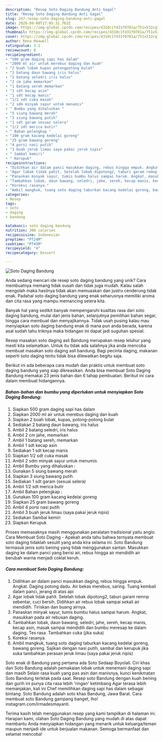 ```yaml
---
description: "Resep Soto Daging Bandung Anti Gagal"
title: "Resep Soto Daging Bandung Anti Gagal"
slug: 247-resep-soto-daging-bandung-anti-gagal
date: 2020-09-08T17:05:31.763Z
image: https://img-global.cpcdn.com/recipes/4310c1fd31f0781a/751x532cq70/soto-daging-bandung-foto-resep-utama.jpg
thumbnail: https://img-global.cpcdn.com/recipes/4310c1fd31f0781a/751x532cq70/soto-daging-bandung-foto-resep-utama.jpg
cover: https://img-global.cpcdn.com/recipes/4310c1fd31f0781a/751x532cq70/soto-daging-bandung-foto-resep-utama.jpg
author: Rena Maxwell
ratingvalue: 3.1
reviewcount: 8
recipeingredient:
- "500 gram daging sapi has dalam"
- "2000 ml air untuk merebus daging dan kuah"
- "2 buah lobak kupas potongpotong bulat"
- "2 batang daun bawang iris halus"
- "2 batang seledri iris halus"
- "2 cm jahe memarkan"
- "1 batang sereh memarkan"
- "1 sdt kecap asin"
- "1 sdt kecap manis"
- "1/2 sdt cuka masak"
- "2 sdm minyak sayur untuk menumis"
- " Bumbu yang dihaluskan "
- "5 siung bawang merah"
- "3 siung bawang putih"
- "1 sdt garam sesuai selera"
- "1/2 sdt merica butir"
- " Bahan pelengkap "
- "100 gram kacang kedelai goreng"
- "25 gram bawang goreng"
- "4 porsi nasi putih"
- "3 buah jeruk limau saya pakai jeruk nipis"
- " Sambal kemiri"
- " Kerupuk"
recipeinstructions:
- "Didihkan air dalam panci masukkan daging, rebus hingga empuk. Angkat. Daging potong dadu. Air bekas merebus, saring. Tuang kembali dalam panci, jerang di atas api"
- "Agar lobak tidak pahit. Setelah lobak dipotong2, taburi garam remnp sebentar, cuci bersih. Didihkan air rebus lobak sampai sekali air mendidih. Tiriskan dan buang airnya."
- "Panaskan minyak sayur, tumis bumbu halus sampai harum. Angkat, masukkan pada air rebusan daging."
- "Tambahkan lobak, daun bawang, seledri, jahe, sereh, kecap manis, kecap asin, masak sampai mendidih dan bumbu meresap ke dalam daging. Tes rasa. Tambahkan cuka (jika suka)"
- "Koreksi rasanya."
- "Ambil mangkuk, tuang soto daging taburkan kacang kedelai goreng, bawang goreng. Sajikan dengan nasi putih, sambal dan kerupuk jika suka tambahkan perasan jeruk limau (saya pakai jeruk nipis)"
categories:
- Resep
tags:
- soto
- daging
- bandung

katakunci: soto daging bandung 
nutrition: 300 calories
recipecuisine: Indonesian
preptime: "PT24M"
cooktime: "PT45M"
recipeyield: "4"
recipecategory: Dessert

---
```



![Soto Daging Bandung](https://img-global.cpcdn.com/recipes/4310c1fd31f0781a/751x532cq70/soto-daging-bandung-foto-resep-utama.jpg)

Anda sedang mencari ide resep soto daging bandung yang unik? Cara membuatnya memang tidak susah dan tidak juga mudah. Kalau salah mengolah maka hasilnya tidak akan memuaskan dan justru cenderung tidak enak. Padahal soto daging bandung yang enak seharusnya memiliki aroma dan cita rasa yang mampu memancing selera kita.

Banyak hal yang sedikit banyak mempengaruhi kualitas rasa dari soto daging bandung, mulai dari jenis bahan, selanjutnya pemilihan bahan segar, hingga cara membuat dan menyajikannya. Tidak usah pusing kalau mau menyiapkan soto daging bandung enak di mana pun anda berada, karena asal sudah tahu triknya maka hidangan ini dapat jadi suguhan spesial.

Resep masakan soto daging asli Bandung merupakan resep leluhur yang mesti kita selamatkan. Untuk itu tidak ada salahnya jika anda mencoba membuat masakan soto daging asli bandung. Bagi pecinta daging, makanan seperti soto daging tentu tidak bisa dilewatkan begitu saja.


Berikut ini ada beberapa cara mudah dan praktis untuk membuat soto daging bandung yang siap dikreasikan. Anda bisa membuat Soto Daging Bandung memakai 23 jenis bahan dan 6 tahap pembuatan. Berikut ini cara dalam membuat hidangannya.

<!--inarticleads1-->

##### Bahan-bahan dan bumbu yang diperlukan untuk menyiapkan Soto Daging Bandung:

1. Siapkan 500 gram daging sapi has dalam
1. Siapkan 2000 ml air untuk merebus daging dan kuah
1. Siapkan 2 buah lobak, kupas, potong-potong bulat
1. Sediakan 2 batang daun bawang, iris halus
1. Ambil 2 batang seledri, iris halus
1. Ambil 2 cm jahe, memarkan
1. Ambil 1 batang sereh, memarkan
1. Ambil 1 sdt kecap asin
1. Sediakan 1 sdt kecap manis
1. Siapkan 1/2 sdt cuka masak
1. Ambil 2 sdm minyak sayur untuk menumis
1. Ambil  Bumbu yang dihaluskan :
1. Gunakan 5 siung bawang merah
1. Siapkan 3 siung bawang putih
1. Sediakan 1 sdt garam (sesuai selera)
1. Ambil 1/2 sdt merica butir
1. Ambil  Bahan pelengkap :
1. Gunakan 100 gram kacang kedelai goreng
1. Siapkan 25 gram bawang goreng
1. Ambil 4 porsi nasi putih
1. Ambil 3 buah jeruk limau (saya pakai jeruk nipis)
1. Sediakan  Sambal kemiri
1. Siapkan  Kerupuk


Proses memasaknya masih menggunakan peralatan tradisional yaitu anglo. Cara Membuat Soto Daging - Apakah anda tahu bahwa ternyata membuat soto daging tidaklah sesulit yang anda kira selama ini. Soto Bandung termasuk jenis soto bening yang tidak menggunakan santan. Masukkan daging ke dalam panci yang berisi air, rebus hingga air mendidih air berubah warna menjadi coklat keruh. 

<!--inarticleads2-->

##### Cara membuat Soto Daging Bandung:

1. Didihkan air dalam panci masukkan daging, rebus hingga empuk. Angkat. Daging potong dadu. Air bekas merebus, saring. Tuang kembali dalam panci, jerang di atas api
1. Agar lobak tidak pahit. Setelah lobak dipotong2, taburi garam remnp sebentar, cuci bersih. Didihkan air rebus lobak sampai sekali air mendidih. Tiriskan dan buang airnya.
1. Panaskan minyak sayur, tumis bumbu halus sampai harum. Angkat, masukkan pada air rebusan daging.
1. Tambahkan lobak, daun bawang, seledri, jahe, sereh, kecap manis, kecap asin, masak sampai mendidih dan bumbu meresap ke dalam daging. Tes rasa. Tambahkan cuka (jika suka)
1. Koreksi rasanya.
1. Ambil mangkuk, tuang soto daging taburkan kacang kedelai goreng, bawang goreng. Sajikan dengan nasi putih, sambal dan kerupuk jika suka tambahkan perasan jeruk limau (saya pakai jeruk nipis)


Soto enak di Bandung yang pertama ada Soto Sedaap Boyolali. Ciri khas dari Soto Bandung adalah pemakaian lobak untuk menemani daging sapi dan masih Selain rasa kuah yang pas asin dan manisnya, kunci kenikmatan Soto Bandung terletak pada saat. Resep soto Bandung dengan kuah bening dan gurih ini punya cita rasa lebih &#39;ringan&#39; ketimbang Agar terasa lebih memanjakan, kali ini Chef memilihkan daging sapi has dalam sebagai bintang. Soto Bandung adalah soto khas Bandung, Jawa Barat. Cara membuat soto Bandung gampang banget, lho! instagram.com/irmadesmayanti. 

Terima kasih telah menggunakan resep yang kami tampilkan di halaman ini. Harapan kami, olahan Soto Daging Bandung yang mudah di atas dapat membantu Anda menyiapkan hidangan yang menarik untuk keluarga/teman maupun menjadi ide untuk berjualan makanan. Semoga bermanfaat dan selamat mencoba!
